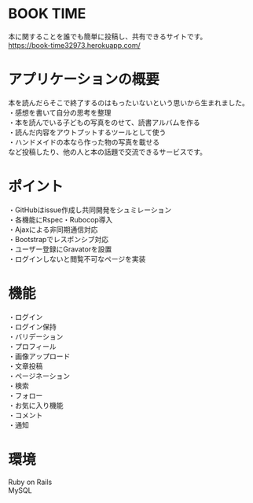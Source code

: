 # BOOK TIME
本に関することを誰でも簡単に投稿し、共有できるサイトです。  
https://book-time32973.herokuapp.com/

# アプリケーションの概要
本を読んだらそこで終了するのはもったいないという思いから生まれました。  
・感想を書いて自分の思考を整理  
・本を読んでいる子どもの写真をのせて、読書アルバムを作る  
・読んだ内容をアウトプットするツールとして使う  
・ハンドメイドの本なら作った物の写真を載せる  
など投稿したり、他の人と本の話題で交流できるサービスです。  

# ポイント
・GitHubはissue作成し共同開発をシュミレーション  
・各機能にRspec・Rubocop導入  
・Ajaxによる非同期通信対応  
・Bootstrapでレスポンシブ対応  
・ユーザー登録にGravatorを設置  
・ログインしないと閲覧不可なページを実装  

# 機能
・ログイン  
・ログイン保持  
・バリデーション  
・プロフィール  
・画像アップロード  
・文章投稿  
・ページネーション  
・検索  
・フォロー  
・お気に入り機能  
・コメント  
・通知  

# 環境
Ruby on Rails  
MySQL  


